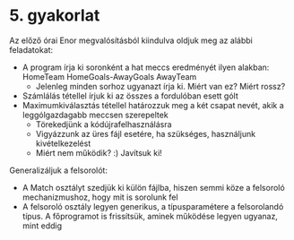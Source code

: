 # 5. gyakorlat

Az előző órai Enor megvalósításból kiindulva oldjuk meg az alábbi feladatokat:

* A program írja ki soronként a hat meccs eredményét ilyen alakban: HomeTeam HomeGoals-AwayGoals AwayTeam
	* Jelenleg minden sorhoz ugyanazt írja ki. Miért van ez? Miért rossz?
* Számlálás tétellel írjuk ki az összes a fordulóban esett gólt
* Maximumkiválasztás tétellel határozzuk meg a két csapat nevét, akik a leggólgazdagabb meccsen szerepeltek
	* Törekedjünk a kódújrafelhasználásra
	* Vigyázzunk az üres fájl esetére, ha szükséges, használjunk kivételkezelést
	* Miért nem működik? :) Javítsuk ki!

Generalizáljuk a felsorolót:

* A Match osztályt szedjük ki külön fájlba, hiszen semmi köze a felsoroló mechanizmushoz, hogy mit is sorolunk fel
* A felsoroló osztály legyen generikus, a típusparamétere a felsorolandó típus. A főprogramot is frissítsük, aminek működése legyen ugyanaz, mint eddig

